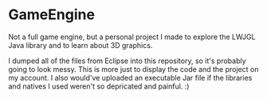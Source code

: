 # GameEngine
Not a full game engine, but a personal project I made to explore the LWJGL Java library and to learn about 3D graphics.

I dumped all of the files from Eclipse into this repository, so it's probably going to look messy. This is more just to display the code and the project on my account. I also would've uploaded an executable Jar file if the libraries and natives I used weren't so depricated and painful. :)
